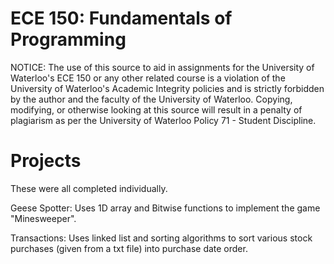# ECE 150: Fundamentals of Programming

NOTICE: The use of this source to aid in assignments for the University of Waterloo's ECE 150 or any other related course is a violation of the University of Waterloo's Academic Integrity policies and is strictly forbidden by the author and the faculty of the University of Waterloo. Copying, modifying, or otherwise looking at this source will result in a penalty of plagiarism as per the University of Waterloo Policy 71 - Student Discipline.

# Projects
These were all completed individually.

Geese Spotter: Uses 1D array and Bitwise functions to implement the game "Minesweeper".

Transactions: Uses linked list and sorting algorithms to sort various stock purchases (given from a txt file) into purchase date order. 
 